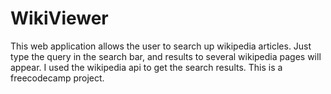 # WikiViewer

This web application allows the user to search up wikipedia articles. Just type the query in the search bar, and results to several
wikipedia pages will appear. I used the wikipedia api to get the search results. This is a freecodecamp project.
